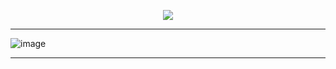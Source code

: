 <p align="center">
    <img src="https://readme-typing-svg.demolab.com/?lines=👋+Hi,+I'm+IntrepidBird!" /></a>
</p>

-------------------------------------------------------------------------------------

![image](https://github.com/intrepidbird/intrepidbird/assets/140008493/05b841ae-6739-4903-8385-c51d426395b8)

-------------------------------------------------------------------------------------

<!---
realrealAlexS/realrealAlexS is a ✨ special ✨ repository because its `README.md` (this file) appears on your GitHub profile.
You can click the Preview link to take a look at your changes.
--->
